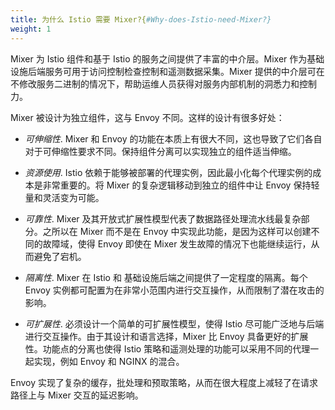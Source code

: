 ```yaml
---
title: 为什么 Istio 需要 Mixer?{#Why-does-Istio-need-Mixer?}
weight: 1
---
```


Mixer 为 Istio 组件和基于 Istio 的服务之间提供了丰富的中介层。Mixer 作为基础设施后端服务可用于访问控制检查控制和遥测数据采集。Mixer 提供的中介层可在不修改服务二进制的情况下，帮助运维人员获得对服务内部机制的洞悉力和控制力。

Mixer 被设计为独立组件，这与 Envoy 不同。这样的设计有很多好处：

- *可伸缩性*.
Mixer 和 Envoy 的功能在本质上有很大不同，这也导致了它们各自对于可伸缩性要求不同。保持组件分离可以实现独立的组件适当伸缩。

- *资源使用*.
Istio 依赖于能够被部署的代理实例，因此最小化每个代理实例的成本是非常重要的。将 Mixer 的复杂逻辑移动到独立的组件中让 Envoy 保持轻量和灵活变为可能。

- *可靠性*.
Mixer 及其开放式扩展性模型代表了数据路径处理流水线最复杂部分。之所以在 Mixer 而不是在 Envoy 中实现此功能，是因为这样可以创建不同的故障域，使得 Envoy 即使在 Mixer 发生故障的情况下也能继续运行，从而避免了宕机。

- *隔离性*.
Mixer 在 Istio 和 基础设施后端之间提供了一定程度的隔离。每个 Envoy 实例都可配置为在非常小范围内进行交互操作，从而限制了潜在攻击的影响。

- *可扩展性*.
必须设计一个简单的可扩展性模型，使得 Istio 尽可能广泛地与后端进行交互操作。由于其设计和语言选择，Mixer 比 Envoy 具备更好的扩展性。功能点的分离也使得 Istio 策略和遥测处理的功能可以采用不同的代理一起实现，例如 Envoy 和 NGINX 的混合。

Envoy 实现了复杂的缓存，批处理和预取策略，从而在很大程度上减轻了在请求路径上与 Mixer 交互的延迟影响。
